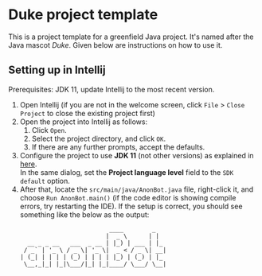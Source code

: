 # Duke project template

This is a project template for a greenfield Java project. It's named after the Java mascot _Duke_. Given below are instructions on how to use it.

## Setting up in Intellij

Prerequisites: JDK 11, update Intellij to the most recent version.

1. Open Intellij (if you are not in the welcome screen, click `File` > `Close Project` to close the existing project first)
1. Open the project into Intellij as follows:
   1. Click `Open`.
   1. Select the project directory, and click `OK`.
   1. If there are any further prompts, accept the defaults.
1. Configure the project to use **JDK 11** (not other versions) as explained in [here](https://www.jetbrains.com/help/idea/sdk.html#set-up-jdk).<br>
   In the same dialog, set the **Project language level** field to the `SDK default` option.
3. After that, locate the `src/main/java/AnonBot.java` file, right-click it, and choose `Run AnonBot.main()` (if the code editor is showing compile errors, try restarting the IDE). If the setup is correct, you should see something like the below as the output:
   ```
                            ____        _   
                           |  _ \      | |  
     __ _ _ __   ___  _ __ | |_) | ___ | |_ 
    / _` | '_ \ / _ \| '_ \|  _ < / _ \| __|
   | (_| | | | | (_) | | | | |_) | (_) | |_
    \__,_|_| |_|\___/|_| |_|____/ \___/ \__|
   ```
